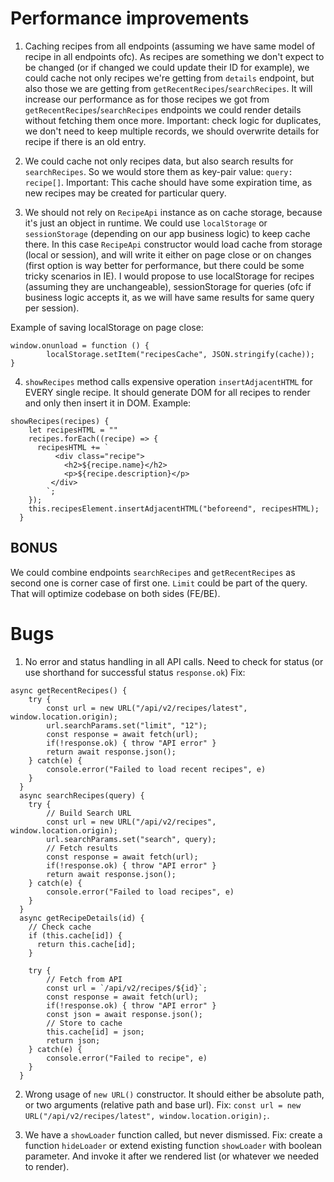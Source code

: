 # Performance improvements

1) Caching recipes from all endpoints (assuming we have same model of recipe in all endpoints ofc). As recipes are something we don't expect to be changed (or if changed we could update their ID for example), we could cache not only recipes we're getting from `details` endpoint, but also those we are getting from `getRecentRecipes`/`searchRecipes`. It will increase our performance as for those recipes we got from `getRecentRecipes`/`searchRecipes` endpoints we could render details without fetching them once more.
Important: check logic for duplicates, we don't need to keep multiple records, we should overwrite details for recipe if there is an old entry.

2) We could cache not only recipes data, but also search results for `searchRecipes`. So we would store them as key-pair value: `query: recipe[]`.
Important: This cache should have some expiration time, as new recipes may be created for particular query.

3) We should not rely on `RecipeApi` instance as on cache storage, because it's just an object in runtime. We could use `localStorage` or `sessionStorage` (depending on our app business logic) to keep cache there. In this case `RecipeApi` constructor would load cache from storage (local or session), and will write it either on page close or on changes (first option is way better for performance, but there could be some tricky scenarios in IE).
I would propose to use localStorage for recipes (assuming they are unchangeable), sessionStorage for queries (ofc if business logic accepts it, as we will have same results for same query per session).

Example of saving localStorage on page close:
```
window.onunload = function () {
        localStorage.setItem("recipesCache", JSON.stringify(cache));
}
```

4) `showRecipes` method calls expensive operation `insertAdjacentHTML` for EVERY single recipe. It should generate DOM for all recipes to render and only then insert it in DOM.
Example:
```
showRecipes(recipes) {
    let recipesHTML = ""
    recipes.forEach((recipe) => {
      recipesHTML += `
          <div class="recipe">
            <h2>${recipe.name}</h2>
            <p>${recipe.description}</p>
         </div>
        `;
    });
    this.recipesElement.insertAdjacentHTML("beforeend", recipesHTML);
  }
```

## BONUS
We could combine endpoints `searchRecipes` and `getRecentRecipes` as second one is corner case of first one. `Limit` could be part of the query. That will optimize codebase on both sides (FE/BE).

# Bugs

1) No error and status handling in all API calls. Need to check for status (or use shorthand for successful status `response.ok`)
Fix:
```
async getRecentRecipes() {
    try {
        const url = new URL("/api/v2/recipes/latest", window.location.origin);
        url.searchParams.set("limit", "12");
        const response = await fetch(url);
        if(!response.ok) { throw "API error" }
        return await response.json();
    } catch(e) {
        console.error("Failed to load recent recipes", e)
    }
  }
  async searchRecipes(query) {
    try {
        // Build Search URL
        const url = new URL("/api/v2/recipes", window.location.origin);
        url.searchParams.set("search", query);
        // Fetch results
        const response = await fetch(url);
        if(!response.ok) { throw "API error" }
        return await response.json();
    } catch(e) {
        console.error("Failed to load recipes", e)
    }
  }
  async getRecipeDetails(id) {
    // Check cache
    if (this.cache[id]) {
      return this.cache[id];
    }

    try {
        // Fetch from API
        const url = `/api/v2/recipes/${id}`;
        const response = await fetch(url);
        if(!response.ok) { throw "API error" }
        const json = await response.json();
        // Store to cache
        this.cache[id] = json;
        return json;
    } catch(e) {
        console.error("Failed to recipe", e)
    }
  }
```

2) Wrong usage of `new URL()` constructor. It should either be absolute path, or two arguments (relative path and base url).
Fix: `const url = new URL("/api/v2/recipes/latest", window.location.origin);`.

3) We have a `showLoader` function called, but never dismissed.
Fix: create a function `hideLoader` or extend existing function `showLoader` with boolean parameter. And invoke it after we rendered list (or whatever we needed to render).